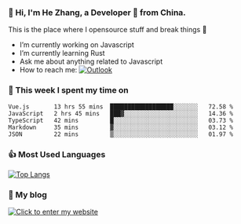 ### 👋 Hi, I'm He Zhang, a Developer 🚀 from China.

This is the place where I opensource stuff and break things :rofl:

- I’m currently working on Javascript
- I’m currently learning Rust
- Ask me about anything related to Javascript
- How to reach me: [![Outlook](https://img.shields.io/badge/-Outlook-0078D4?style=flat&logo=Microsoft-Outlook&logoColor=white)](mailto:zhanghecool@outlook.com)

### 💪 This week I spent my time on 
<!--START_SECTION:waka-->
```text
Vue.js       13 hrs 55 mins  ██████████████████░░░░░░░   72.58 % 
JavaScript   2 hrs 45 mins   ███▓░░░░░░░░░░░░░░░░░░░░░   14.36 % 
TypeScript   42 mins         █░░░░░░░░░░░░░░░░░░░░░░░░   03.73 % 
Markdown     35 mins         ▓░░░░░░░░░░░░░░░░░░░░░░░░   03.12 % 
JSON         22 mins         ▒░░░░░░░░░░░░░░░░░░░░░░░░   01.97 % 
```
<!--END_SECTION:waka-->

### 👍 Most Used Languages
[![Top Langs](https://github-readme-stats.vercel.app/api/top-langs/?username=zhanghecool&layout=compact)](https://zhanghe.cool)

### 🌈 My blog 
[![Click to enter my website](https://cdn.jsdelivr.net/gh/zhanghecool/assets/images/gif/zhanghecools.gif)](https://zhanghe.cool)
